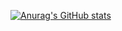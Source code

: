 [![Anurag's GitHub stats](https://github-readme-stats.vercel.app/api?username=GuilhermeNakahata)](https://github.com/anuraghazra/github-readme-stats)
